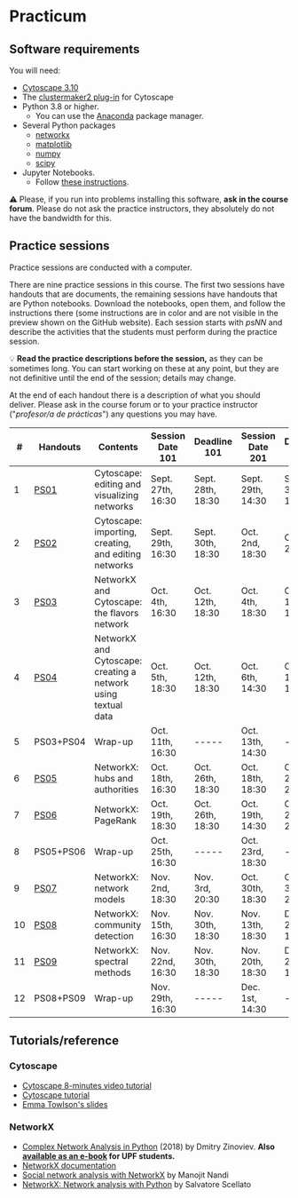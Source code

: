 # Practicum

## Software requirements

You will need:

* [Cytoscape 3.10](https://cytoscape.org/download.html)
* The [clustermaker2 plug-in](https://apps.cytoscape.org/apps/clustermaker2) for Cytoscape
* Python 3.8 or higher.
   * You can use the [Anaconda](https://www.anaconda.com/products/individual) package manager.
* Several Python packages
   * [networkx](https://networkx.github.io/)
   * [matplotlib](https://matplotlib.org/)
   * [numpy](https://numpy.org/)
   * [scipy](https://scipy.org/)
* Jupyter Notebooks.
   * Follow [these instructions](https://jupyter.org/install.html).

:warning: Please, if you run into problems installing this software, **ask in the course forum**. Please do not ask the practice instructors, they absolutely do not have the bandwidth for this.

## Practice sessions

Practice sessions are conducted with a computer.

There are nine practice sessions in this course. The first two sessions have handouts that are documents, the remaining sessions have handouts that are Python notebooks. Download the notebooks, open them, and follow the instructions there (some instructions are in color and are not visible in the preview shown on the GitHub website). Each session starts with *psNN* and describe the activities that the students must perform during the practice session.

:bulb: **Read the practice descriptions before the session,** as they can be sometimes long. You can start working on these at any point, but they are not definitive until the end of the session; details may change.

At the end of each handout there is a description of what you should deliver. Please ask in the course forum or to your practice instructor ("*profesor/a de prácticas*") any questions you may have.

| # | Handouts                                    | Contents | Session Date 101 | Deadline 101 | Session Date 201 |  Deadline 201 |
|---|---------------------------------------------|----------|------------------|--------------|------------------|--------------|
| 1 | [PS01](ps01-cytoscape_basics.md)              | Cytoscape: editing and visualizing networks | Sept. 27th, 16:30 | Sept. 28th, 18:30 | Sept. 29th, 14:30 | Sept. 30th, 16:30 |
| 2 | [PS02](ps02-cytoscape_advanced.md)            | Cytoscape: importing, creating, and editing networks | Sept. 29th, 16:30 | Sept. 30th, 18:30 | Oct. 2nd, 18:30 | Oct. 3th, 20:30 |
| 3 | [PS03](ps03-flavors.ipynb)                    | NetworkX and Cytoscape: the flavors network | Oct. 4th, 16:30 | Oct. 12th, 18:30 | Oct. 4th, 18:30 | Oct. 14th, 16:30 |
| 4 | [PS04](ps04-networks_from_text.ipynb)         | NetworkX and Cytoscape: creating a network using textual data | Oct. 5th, 18:30 | Oct. 12th, 18:30 | Oct. 6th, 14:30 | Oct. 14th, 16:30 |
| 5 | PS03+PS04                                     | Wrap-up | Oct. 11th, 16:30 | ----- | Oct. 13th, 14:30 | -----
| 6 | [PS05](ps05-hubs_authorities.ipynb)           | NetworkX: hubs and authorities | Oct. 18th, 16:30 | Oct. 26th, 18:30 | Oct. 18th, 18:30 | Oct. 24th, 20:30 |
| 7 | [PS06](ps06-pagerank.ipynb)                   | NetworkX: PageRank | Oct. 19th, 18:30 | Oct. 26th, 18:30 | Oct. 19th, 14:30 | Oct. 24th, 20:30 |
| 8 | PS05+PS06                                     | Wrap-up | Oct. 25th, 16:30 | ----- | Oct. 23rd, 18:30 | -----
| 9 | [PS07](ps07-network_models.ipynb)             | NetworkX: network models | Nov. 2nd, 18:30 | Nov. 3rd, 20:30 | Oct. 30th, 18:30 | Oct. 31st, 20:30 |
| 10 | [PS08](ps08-communities.ipynb)               | NetworkX: community detection | Nov. 15th, 16:30 | Nov. 30th, 18:30 | Nov. 13th, 18:30 | Dec. 2nd, 16:30 |
| 11 | [PS09](ps09-spectral.ipynb)                  | NetworkX: spectral methods | Nov. 22nd, 16:30 | Nov. 30th, 18:30 | Nov. 20th, 18:30 | Dec. 2nd, 16:30 |
| 12 | PS08+PS09                                    | Wrap-up | Nov. 29th, 16:30 | ----- | Dec. 1st, 14:30 | -----

## Tutorials/reference

### Cytoscape

* [Cytoscape 8-minutes video tutorial](https://www.youtube.com/watch?v=iGpxX0Kd4Z0&list=PLFQS98nmv__wFmmSDePx9FtQ2TFRS6wdR)
* [Cytoscape tutorial](https://github.com/cytoscape/cytoscape-tutorials/wiki)
* [Emma Towlson's slides](https://www.dropbox.com/s/37zleq3ynw6e0n6/Cytoscape_2017.pdf?dl=0)

### NetworkX

* [Complex Network Analysis in Python](https://www.amazon.com/gp/product/1680502697/) (2018) by Dmitry Zinoviev. **Also [available as an e-book](https://upfinder.upf.edu/iii/encore/record/C__Rb1557007?lang=cat) for UPF students.**
* [NetworkX documentation](https://networkx.github.io/)
* [Social network analysis with NetworkX](https://blog.dominodatalab.com/social-network-analysis-with-networkx/) by Manojit Nandi
* [NetworkX: Network analysis with Python](https://www.cl.cam.ac.uk/~cm542/teaching/2010/stna-pdfs/stna-lecture8.pdf) by Salvatore Scellato
